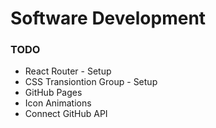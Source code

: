 # Software Development

### TODO

-   React Router - Setup
-   CSS Transiontion Group - Setup
-   GitHub Pages
-   Icon Animations
-   Connect GitHub API
